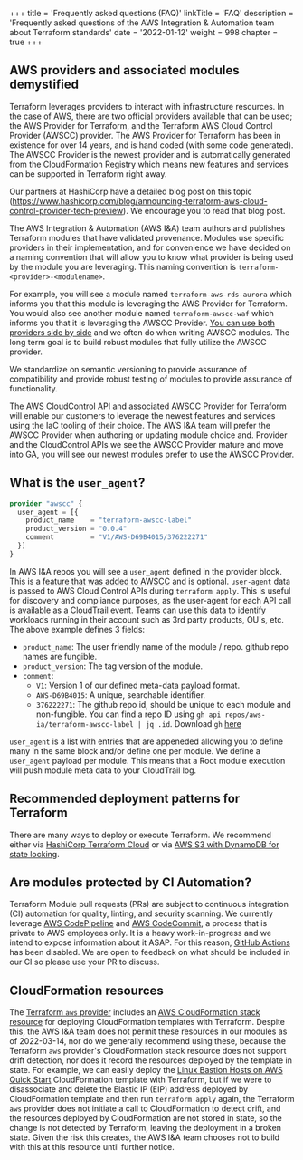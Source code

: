+++
title = 'Frequently asked questions (FAQ)'
linkTitle = 'FAQ'
description = 'Frequently asked questions of the AWS Integration & Automation team about Terraform standards'
date = '2022-01-12'
weight = 998
chapter = true
+++
## AWS providers and associated modules demystified

Terraform leverages providers to interact with infrastructure resources. In the case of AWS, there are two official providers available that can be used; the AWS Provider for Terraform, and the Terraform AWS Cloud Control Provider (AWSCC) provider. The AWS Provider for Terraform has been in existence for over 14 years, and is hand coded (with some code generated). The AWSCC Provider is the newest provider and is automatically generated from the CloudFormation Registry which means new features and services can be supported in Terraform right away.

Our partners at HashiCorp have a detailed blog post on this topic (https://www.hashicorp.com/blog/announcing-terraform-aws-cloud-control-provider-tech-preview). We encourage you to read that blog post.

The AWS Integration & Automation (AWS I&A) team authors and publishes Terraform modules that have validated provenance. Modules use specific providers in their implementation, and for convenience we have decided on a naming convention that will allow you to know what provider is being used by the module you are leveraging. This naming convention is `terraform-<provider>-<modulename>`.

For example, you will see a module named `terraform-aws-rds-aurora` which informs you that this module is leveraging the AWS Provider for Terraform. You would also see another module named `terraform-awscc-waf` which informs you that it is leveraging the AWSCC Provider. [You can use both providers side by side](https://www.hashicorp.com/blog/announcing-terraform-aws-cloud-control-provider-tech-preview#using-two-providers) and we often do when writing AWSCC modules. The long term goal is to build robust modules that fully utilize the AWSCC provider.

We standardize on semantic versioning to provide assurance of compatibility and provide robust testing of modules to provide assurance of functionality.

The AWS CloudControl API and associated AWSCC Provider for Terraform will enable our customers to leverage the newest features and services using the IaC tooling of their choice. The AWS I&A team will prefer the AWSCC Provider when authoring or updating module choice and. Provider and the CloudControl APIs we see the AWSCC Provider mature and move into GA, you will see our newest modules prefer to use the AWSCC Provider.


## What is the `user_agent`?

```terraform
provider "awscc" {
  user_agent = [{
    product_name    = "terraform-awscc-label"
    product_version = "0.0.4"
    comment         = "V1/AWS-D69B4015/376222271"
  }]
}
```

In AWS I&A repos you will see a `user_agent` defined in the provider block. This is a [feature that was added to AWSCC](https://github.com/hashicorp/terraform-provider-awscc/pull/247) and is optional. `user-agent` data is passed to AWS Cloud Control APIs during `terraform apply`. This is useful for discovery and compliance purposes, as the user-agent for each API call is available as a CloudTrail event. Teams can use this data to identify workloads running in their account such as 3rd party products, OU's, etc. The above example defines 3 fields:

- `product_name`: The user friendly name of the module / repo. github repo names are fungible.
- `product_version`: The tag version of the module.
- `comment`:
  - `V1`: Version 1 of our defined meta-data payload format.
  - `AWS-D69B4015`: A unique, searchable identifier.
  - `376222271`: The github repo id, should be unique to each module and non-fungible. You can find a repo ID using `gh api repos/aws-ia/terraform-awscc-label | jq .id`. Download `gh` [here](https://cli.github.com/)

`user_agent` is a list with entries that are appeneded allowing you to define many in the same block and/or define one per module. We define a `user_agent` payload per module. This means that a Root module execution will push module meta data to your CloudTrail log.

## Recommended deployment patterns for Terraform

There are many ways to deploy or execute Terraform. We recommend either via [HashiCorp Terraform Cloud](https://github.com/aws-ia/terraform-hashicorp-cloud_workspace) or via [AWS S3 with DynamoDB for state locking](https://www.terraform.io/language/settings/backends/s3).


## Are modules protected by CI Automation?

Terraform Module pull requests (PRs) are subject to continuous integration (CI) automation for quality, linting, and security scanning. We currently leverage [AWS CodePipeline](https://aws.amazon.com/codepipeline/) and [AWS CodeCommit](https://aws.amazon.com/codecommit/), a process that is private to AWS employees only. It is a heavy work-in-progress and we intend to expose information about it ASAP. For this reason, [GitHub Actions](https://github.com/features/actions) has been disabled. We are open to feedback on what should be included in our CI so please use your PR to discuss.

## CloudFormation resources

The [Terraform `aws` provider](https://registry.terraform.io/providers/hashicorp/aws/latest) includes an [AWS CloudFormation stack resource](https://registry.terraform.io/providers/hashicorp/aws/latest/docs/resources/cloudformation_stack) for deploying CloudFormation templates with Terraform.
Despite this, the AWS I&A team does not permit these resources in our modules as of 2022-03-14, nor do we generally recommend using these, because the Terraform `aws` provider's CloudFormation stack resource does not support drift detection, nor does it record the resources deployed by the template in state.
For example, we can easily deploy the [Linux Bastion Hosts on AWS Quick Start](https://aws.amazon.com/quickstart/architecture/linux-bastion/) CloudFormation template with Terraform, but if we were to disassociate and delete the Elastic IP (EIP) address deployed by CloudFormation template and then run `terraform apply` again, the Terraform `aws` provider does not initiate a call to CloudFormation to detect drift, and the resources deployed by CloudFormation are not stored in state, so the change is not detected by Terraform, leaving the deployment in a broken state.
Given the risk this creates, the AWS I&A team chooses not to build with this at this resource until further notice.
